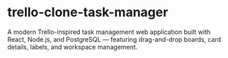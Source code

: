 # trello-clone-task-manager
A modern Trello-inspired task management web application built with React, Node.js, and PostgreSQL — featuring drag-and-drop boards, card details, labels, and workspace management.
